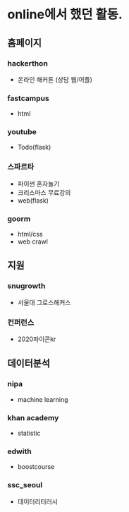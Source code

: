 # online에서 했던 활동.

## 홈페이지

### hackerthon

- 온라인 해커톤 (상담 웹/어플)

### fastcampus

- html

### youtube

- Todo(flask)

### 스파르타

- 파이썬 혼자놀기
- 크리스마스 무료강의
- web(flask) 

### goorm

- html/css
- web crawl

## 지원

### snugrowth

- 서울대 그로스해커스 

### 컨퍼런스

- 2020파이콘kr

## 데이터분석

### nipa 

- machine learning 

### khan academy

- statistic

### edwith

- boostcourse

### ssc_seoul

- 데이터리터러시
